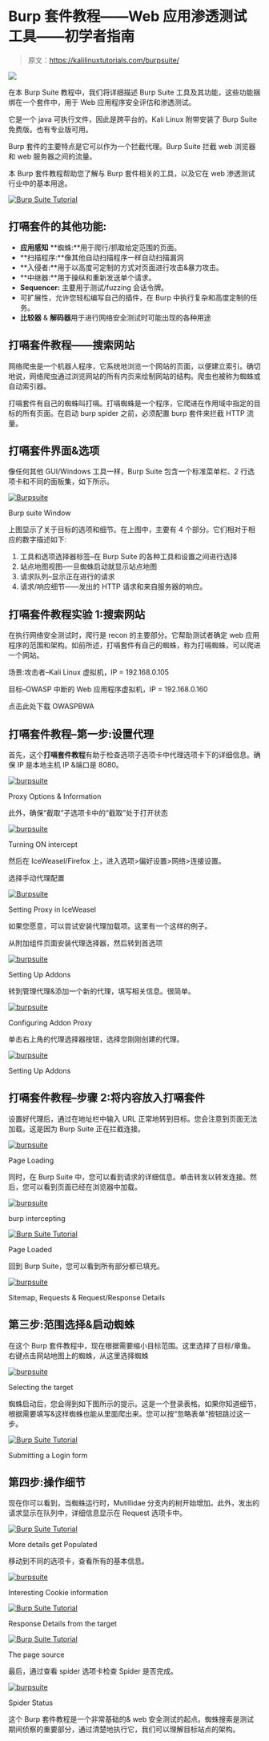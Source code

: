 # Burp 套件教程——Web 应用渗透测试工具——初学者指南

> 原文：<https://kalilinuxtutorials.com/burpsuite/>

[![](img//4f0dce20cbef2fd2e45a1cfceeaa81e0.png)](https://blogger.googleusercontent.com/img/b/R29vZ2xl/AVvXsEgdti5EhOcq36yE_PBTkvUc5oLuE6vTeauicRzHsdJA32h_AquFi5JnkgxE85HuxDU-flufRAi-YmChDGFnpWHcxxat0CYYXiVfCPciQtgUKhcc_PrgLGpWbmJy20SXUZp-leAyDZHMEWaF2wKpa05-aHSIMeX_njAn2OiBqhllQ40dTYWFR1YYu_Xa/s16000/Burp%20Suite%20Tutorial.webp)

在本 Burp Suite 教程中，我们将详细描述 Burp Suite 工具及其功能，这些功能捆绑在一个套件中，用于 Web 应用程序安全评估和渗透测试。

它是一个 java 可执行文件，因此是跨平台的。Kali Linux 附带安装了 Burp Suite 免费版。也有专业版可用。

Burp 套件的主要特点是它可以作为一个拦截代理。Burp Suite 拦截 web 浏览器和 web 服务器之间的流量。

本 Burp 套件教程帮助您了解与 Burp 套件相关的工具，以及它在 web 渗透测试行业中的基本用途。

[![Burp Suite Tutorial](img//7a92c9791d4993269e126b33d0b13404.png)](http://learn.onemonth.com/web-hacking-tools)

## **打嗝套件的其他功能:**

*   **应用感知** **蜘蛛:**用于爬行/抓取给定范围的页面。
*   **扫描程序:**像其他自动扫描程序一样自动扫描漏洞
*   **入侵者:**用于以高度可定制的方式对页面进行攻击&暴力攻击。
*   **中继器:**用于操纵和重新发送单个请求。
*   **Sequencer:** 主要用于测试/fuzzing 会话令牌。
*   可扩展性，允许您轻松编写自己的插件，在 Burp 中执行复杂和高度定制的任务。
*   **比较器** & **解码器**用于进行网络安全测试时可能出现的各种用途

## **打嗝套件教程——搜索网站**

网络爬虫是一个机器人程序，它系统地浏览一个网站的页面，以便建立索引。确切地说，网络爬虫通过浏览网站的所有内页来绘制网站的结构。爬虫也被称为蜘蛛或自动索引器。

打嗝套件有自己的蜘蛛叫打嗝。打嗝蜘蛛是一个程序，它爬进在作用域中指定的目标的所有页面。在启动 burp spider 之前，必须配置 burp 套件来拦截 HTTP 流量。

## **打嗝套件界面&选项**

像任何其他 GUI/Windows 工具一样，Burp Suite 包含一个标准菜单栏、2 行选项卡和不同的面板集，如下所示。

[![Burpsuite](img//44e79ae49282cb155e7c33ac80fe1972.png)](http://kalilinuxtutorials.com/wa/burpsuite/attachment/burp1-copy/#main)

Burp suite Window

上图显示了关于目标的选项和细节。在上图中，主要有 4 个部分。它们相对于相应的数字描述如下:

1.  工具和选项选择器标签–在 Burp Suite 的各种工具和设置之间进行选择
2.  站点地图视图–一旦蜘蛛启动就显示站点地图
3.  请求队列–显示正在进行的请求
4.  请求/响应细节——发出的 HTTP 请求和来自服务器的响应。

## **打嗝套件教程实验 1:搜索网站**

在执行网络安全测试时，爬行是 recon 的主要部分。它帮助测试者确定 web 应用程序的范围和架构。如前所述，打嗝套件有自己的蜘蛛，称为打嗝蜘蛛，可以爬进一个网站。

场景:攻击者–Kali Linux 虚拟机，IP = 192.168.0.105

目标–OWASP 中断的 Web 应用程序虚拟机，IP = 192.168.0.160

点击此处下载 OWASPBWA

## **打嗝套件教程**–**第一步:设置代理**

首先，这个**打嗝套件教程**有助于检查选项子选项卡中代理选项卡下的详细信息。确保 IP 是本地主机 IP &端口是 8080。

[![burpsuite](img//4dc67411635f8cacb2d0fbbaa11e4fb2.png)](http://kalilinuxtutorials.com/wa/burpsuite/attachment/burp4c/#main)

Proxy Options & Information

此外，确保“截取”子选项卡中的“截取”处于打开状态

[![burpsuite](img//dca1625f716e973044f94c754b2e4bb2.png)](http://kalilinuxtutorials.com/wa/burpsuite/attachment/burp4b/#main)

Turning ON intercept

然后在 IceWeasel/Firefox 上，进入选项>偏好设置>网络>连接设置。

选择手动代理配置

[![Burpsuite](img//476db4ac5a6757c79321e0fd0fffaa01.png)](http://kalilinuxtutorials.com/wa/burpsuite/attachment/burp2/#main)

Setting Proxy in IceWeasel

如果您愿意，可以尝试安装代理加载项。这里有一个这样的例子。

从附加组件页面安装代理选择器，然后转到首选项

[![burpsuite](img//955f682332b910834cc4402da26563fa.png)](http://kalilinuxtutorials.com/wa/burpsuite/attachment/burp3/#main)

Setting Up Addons

转到管理代理&添加一个新的代理，填写相关信息。很简单。

[![burpsuite](img//f8955f1fd8b904c7dbee15ad5e56b7c9.png)](http://kalilinuxtutorials.com/wa/burpsuite/attachment/burp4/#main)

Configuring Addon Proxy

单击右上角的代理选择器按钮，选择您刚刚创建的代理。

[![burpsuite](img//d26fef385f1f3539067a386908ea6346.png)](http://kalilinuxtutorials.com/wa/burpsuite/attachment/burp4a/#main)

Setting Up Addons

## **打嗝套件教程–步骤 2:将内容放入打嗝套件**

设置好代理后，通过在地址栏中输入 URL 正常地转到目标。您会注意到页面无法加载。这是因为 Burp Suite 正在拦截连接。

[![burpsuite](img//6a87c51872723f5e3662f8f6470ae215.png)](http://kalilinuxtutorials.com/wa/burpsuite/attachment/burp5/#main)

Page Loading

同时，在 Burp Suite 中，您可以看到请求的详细信息。单击转发以转发连接。然后，您可以看到页面已经在浏览器中加载。

[![burpsuite](img//1f31bfead733b8ae912e40e518e238ce.png)](http://kalilinuxtutorials.com/wa/burpsuite/attachment/burp6/#main)

burp intercepting

[![Burp Suite Tutorial](img//21d9213e7927914a3d13dfa56e8d8ffd.png)](http://kalilinuxtutorials.com/wa/burpsuite/attachment/burp7/#main)

Page Loaded

回到 Burp Suite，您可以看到所有部分都已填充。

[![burpsuite](img//d34e2ab730cd1503c660ab67852d18dc.png)](http://kalilinuxtutorials.com/wa/burpsuite/attachment/burp8/#main)

Sitemap, Requests & Request/Response Details

## **第三步:范围选择&启动蜘蛛**

在这个 Burp 套件教程中，现在根据需要缩小目标范围。这里选择了目标/章鱼。右键点击网站地图上的蜘蛛，从这里选择蜘蛛

[![burpsuite](img//a23d724cf18f67dc6fc9ab363127b7bc.png)](http://kalilinuxtutorials.com/wa/burpsuite/attachment/burp9/#main)

Selecting the target

蜘蛛启动后，您会得到如下图所示的提示。这是一个登录表格。如果你知道细节，根据需要填写&这样蜘蛛也能从里面爬出来。您可以按“忽略表单”按钮跳过这一步。

[![Burp Suite Tutorial](img//6d87d45b3a06ea3290de88250252798b.png)](http://kalilinuxtutorials.com/wa/burpsuite/attachment/burp10/#main)

Submitting a Login form

## **第四步:操作细节**

现在你可以看到，当蜘蛛运行时，Mutillidae 分支内的树开始增加。此外，发出的请求显示在队列中，详细信息显示在 Request 选项卡中。

[![Burp Suite Tutorial](img//5011e6417fc7779ba0c58d2fb0df71f1.png)](http://kalilinuxtutorials.com/wa/burpsuite/attachment/burp11/#main)

More details get Populated

移动到不同的选项卡，查看所有的基本信息。

[![burpsuite](img//a3b96e4b0bff1316ca58ec77be9054f7.png)](http://kalilinuxtutorials.com/wa/burpsuite/attachment/burp12/#main)

Interesting Cookie information

[![Burp Suite Tutorial](img//5b52afd3bf03412feecf4c103e82074a.png)](http://kalilinuxtutorials.com/wa/burpsuite/attachment/burp14/#main)

Response Details from the target

[![Burp Suite Tutorial](img//783c0cc6def1f74a0a379e18f5194e45.png)](http://kalilinuxtutorials.com/wa/burpsuite/attachment/burp15/#main)

The page source

最后，通过查看 spider 选项卡检查 Spider 是否完成。

[![burpsuite](img//a8b7c1685c61371b97d1a256f0ee34a4.png)](http://kalilinuxtutorials.com/wa/burpsuite/attachment/burp16/#main)

Spider Status

这个 Burp 套件教程是一个非常基础的& web 安全测试的起点。蜘蛛搜索是测试期间侦察的重要部分，通过清楚地执行它，我们可以理解目标站点的架构。